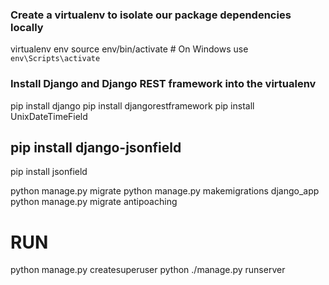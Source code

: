 

### Create a virtualenv to isolate our package dependencies locally
virtualenv env
source env/bin/activate  # On Windows use `env\Scripts\activate`

### Install Django and Django REST framework into the virtualenv
pip install django
pip install djangorestframework
pip install UnixDateTimeField
## pip install django-jsonfield
pip install jsonfield



python manage.py migrate
python manage.py makemigrations django_app
python manage.py migrate antipoaching


# RUN

python manage.py createsuperuser
python ./manage.py runserver

